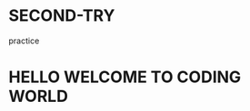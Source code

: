 # SECOND-TRY
practice

<html>
  <head>
    
  </head>
  <body>
    <h1>HELLO WELCOME TO CODING WORLD</h1>
  </body>
</html>
